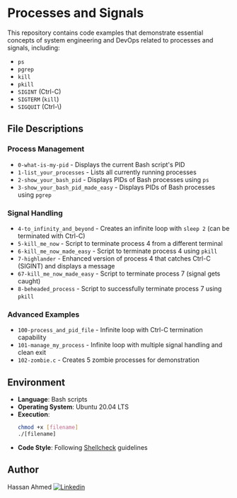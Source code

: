 # Processes and Signals
This repository contains code examples that demonstrate essential concepts of system engineering and DevOps related to processes and signals, including:
- `ps`
- `pgrep`
- `kill`
- `pkill`
- `SIGINT` (Ctrl-C)
- `SIGTERM` (`kill`)
- `SIGQUIT` (Ctrl-\\)

## File Descriptions

### Process Management
* `0-what-is-my-pid` - Displays the current Bash script's PID
* `1-list_your_processes` - Lists all currently running processes
* `2-show_your_bash_pid` - Displays PIDs of Bash processes using `ps`
* `3-show_your_bash_pid_made_easy` - Displays PIDs of Bash processes using `pgrep`

### Signal Handling
* `4-to_infinity_and_beyond` - Creates an infinite loop with `sleep 2` (can be terminated with Ctrl-C)
* `5-kill_me_now` - Script to terminate process 4 from a different terminal
* `6-kill_me_now_made_easy` - Script to terminate process 4 using `pkill`
* `7-highlander` - Enhanced version of process 4 that catches Ctrl-C (SIGINT) and displays a message
* `67-kill_me_now_made_easy` - Script to terminate process 7 (signal gets caught)
* `8-beheaded_process` - Script to successfully terminate process 7 using `pkill`

### Advanced Examples
* `100-process_and_pid_file` - Infinite loop with Ctrl-C termination capability
* `101-manage_my_process` - Infinite loop with multiple signal handling and clean exit
* `102-zombie.c` - Creates 5 zombie processes for demonstration

## Environment
- **Language**: Bash scripts
- **Operating System**: Ubuntu 20.04 LTS
- **Execution**:
  ```bash
  chmod +x [filename]
  ./[filename]
  ```
- **Code Style**: Following [Shellcheck](https://github.com/koalaman/shellcheck) guidelines

## Author
Hassan Ahmed
[![Linkedin](https://img.shields.io/badge/LinkedIn-0077B5?style=flat-square&logo=linkedin&logoColor=white)](https://www.linkedin.com/in/hassan-ahmed-77578b206/)
